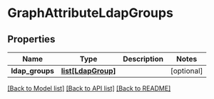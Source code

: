 # GraphAttributeLdapGroups

## Properties
Name | Type | Description | Notes
------------ | ------------- | ------------- | -------------
**ldap_groups** | [**list[LdapGroup]**](LdapGroup.md) |  | [optional] 

[[Back to Model list]](../README.md#documentation-for-models) [[Back to API list]](../README.md#documentation-for-api-endpoints) [[Back to README]](../README.md)

